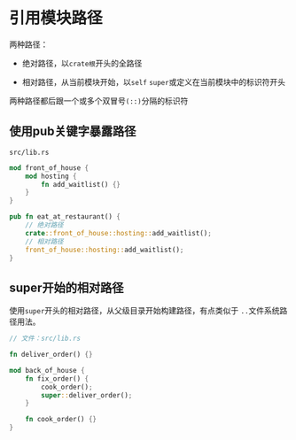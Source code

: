 # 引用模块路径

两种路径：

- 绝对路径，以`crate根`开头的全路径

- 相对路径，从当前模块开始，以`self` `super`或定义在当前模块中的标识符开头

两种路径都后跟一个或多个双冒号`(::)`分隔的标识符


## 使用pub关键字暴露路径

`src/lib.rs`

```rs
mod front_of_house {
    mod hosting {
        fn add_waitlist() {}
    }
}

pub fn eat_at_restaurant() {
    // 绝对路径
    crate::front_of_house::hosting::add_waitlist();
    // 相对路径
    front_of_house::hosting::add_waitlist();
}
```

## super开始的相对路径

使用`super`开头的相对路径，从父级目录开始构建路径，有点类似于 `..`文件系统路径用法。

```rs
// 文件：src/lib.rs

fn deliver_order() {}

mod back_of_house {
    fn fix_order() {
        cook_order();
        super::deliver_order();
    }

    fn cook_order() {}
}
```